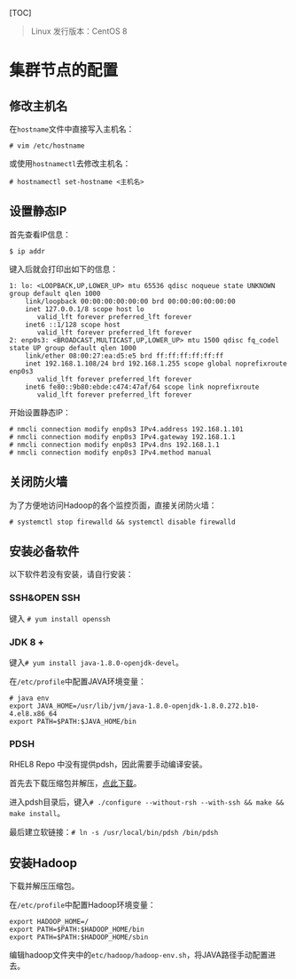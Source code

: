 [TOC]

> Linux 发行版本：CentOS 8

# 集群节点的配置

## 修改主机名

在`hostname`文件中直接写入主机名：  

```
# vim /etc/hostname
```

或使用`hostnamectl`去修改主机名：  

```
# hostnamectl set-hostname <主机名>
```

## 设置静态IP

首先查看IP信息：  

```
$ ip addr
```

键入后就会打印出如下的信息：  

```
1: lo: <LOOPBACK,UP,LOWER_UP> mtu 65536 qdisc noqueue state UNKNOWN group default qlen 1000
    link/loopback 00:00:00:00:00:00 brd 00:00:00:00:00:00
    inet 127.0.0.1/8 scope host lo
       valid_lft forever preferred_lft forever
    inet6 ::1/128 scope host
       valid_lft forever preferred_lft forever
2: enp0s3: <BROADCAST,MULTICAST,UP,LOWER_UP> mtu 1500 qdisc fq_codel state UP group default qlen 1000
    link/ether 08:00:27:ea:d5:e5 brd ff:ff:ff:ff:ff:ff
    inet 192.168.1.108/24 brd 192.168.1.255 scope global noprefixroute enp0s3
       valid_lft forever preferred_lft forever
    inet6 fe80::9b80:ebde:c474:47af/64 scope link noprefixroute
       valid_lft forever preferred_lft forever
```

开始设置静态IP：  

```
# nmcli connection modify enp0s3 IPv4.address 192.168.1.101
# nmcli connection modify enp0s3 IPv4.gateway 192.168.1.1
# nmcli connection modify enp0s3 IPv4.dns 192.168.1.1
# nmcli connection modify enp0s3 IPv4.method manual
```

## 关闭防火墙

为了方便地访问Hadoop的各个监控页面，直接关闭防火墙：  

`# systemctl stop firewalld && systemctl disable firewalld`  

## 安装必备软件

以下软件若没有安装，请自行安装：  

### SSH&OPEN SSH

键入 `# yum install openssh`

### JDK 8 +

键入`# yum install java-1.8.0-openjdk-devel`。  

在`/etc/profile`中配置JAVA环境变量：  

```
# java env
export JAVA_HOME=/usr/lib/jvm/java-1.8.0-openjdk-1.8.0.272.b10-4.el8.x86_64
export PATH=$PATH:$JAVA_HOME/bin
```

### PDSH

RHEL8 Repo 中没有提供pdsh，因此需要手动编译安装。  

首先去下载压缩包并解压，[点此下载](https://code.google.com/archive/p/pdsh/downloads)。  

进入pdsh目录后，键入`# ./configure --without-rsh --with-ssh && make && make install`。  

最后建立软链接：`# ln -s /usr/local/bin/pdsh /bin/pdsh`

## 安装Hadoop

下载并解压压缩包。  

在`/etc/profile`中配置Hadoop环境变量：  

```
export HADOOP_HOME=/
export PATH=$PATH:$HADOOP_HOME/bin
export PATH=$PATH:$HADOOP_HOME/sbin
```

编辑hadoop文件夹中的`etc/hadoop/hadoop-env.sh`，将JAVA路径手动配置进去。  



